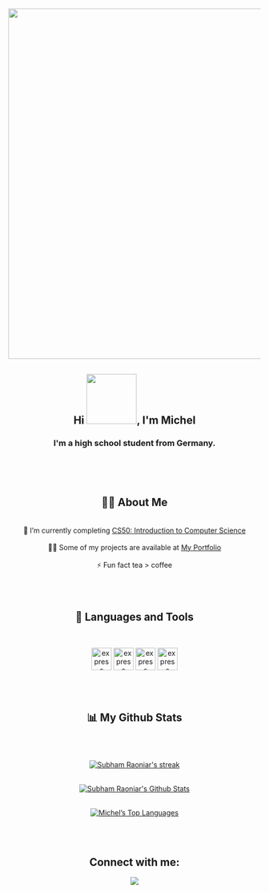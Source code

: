 <h1 align="center"><img src="https://cdn.pixabay.com/photo/2019/10/09/07/28/development-4536630_960_720.png" width="700px"></h1>
<h2 align="center">Hi <img src="https://acegif.com/wp-content/uploads/2021/4fh5wi/welcome-13.gif" width="100px">, I'm Michel</h2>
<h3 align="center">I'm a high school student from Germany.</h3>

<br/><br/><br/>

## <center> 🙋‍♂️ About Me

<br/>

<div style="text-align:center"> 
  🔭 I’m currently completing 
    <a href="https://pll.harvard.edu/course/cs50-introduction-computer-science?delta=0">CS50: Introduction to Computer Science</a>
  <br/> <br/>
  👨‍💻 Some of my projects are available at 
    <a href="https://github.com/mlgcode?tab=repositories">My Portfolio</a>
  <br/> <br/>
  ⚡ Fun fact tea > coffee
</div>

<br/><br/>

## <center> 🚀 Languages and Tools

<br/>

<p align="center"> 
     <img src="https://upload.wikimedia.org/wikipedia/commons/thumb/1/18/C_Programming_Language.svg/1200px-C_Programming_Language.svg.png" alt="express" width="40" height="45"/> 
     <img src="https://upload.wikimedia.org/wikipedia/commons/thumb/c/c3/Python-logo-notext.svg/1200px-Python-logo-notext.svg.png" alt="express" width="40" height="45"/> 
     <img src="https://upload.wikimedia.org/wikipedia/en/b/b2/Embarcadero_Delphi_10.4_Sydney_Product_Logo_and_Icon.svg" alt="express" width="40" height="45"/> 
     <img src="https://upload.wikimedia.org/wikipedia/commons/thumb/9/9a/Visual_Studio_Code_1.35_icon.svg/2048px-Visual_Studio_Code_1.35_icon.svg.png" alt="express" width="40" height="45"/> 
</p>

<br/><br/>

## <center>📊 My Github Stats

<br/>

<p align="center">
  <br/>
  <a href="https://github.com/mlgcode/github-readme-streak-stats">
    <img title="🔥 Get streak stats for your profile at git.io/streak-stats" alt="Subham Raoniar's streak" src="https://github-readme-streak-stats.herokuapp.com/?user=mlgcode&theme=black-ice&hide_border=true&stroke=0000&background=0D1117"/>
  </a>
</p>

<p align="center">
  <br/>
    <a href="https://github.com/mlgcode/github-readme-stats"><img alt="Subham Raoniar's Github Stats" src="https://github-readme-stats.vercel.app/api?username=mlgcode&show_icons=true&count_private=true&theme=react&hide_border=true&bg_color=0D1117" /></a>
  <a href="https://github.com/mlgcode/github-readme-stats">   
</p>

<p align="center">
  <br/>
    <img alt="Michel’s Top Languages" src="https://github-readme-stats.vercel.app/api/top-langs/?username=mlgcode&langs_count=8&count_private=true&layout=compact&theme=react&hide_border=true&bg_color=0D1117" /></a>
  <br/>
</p>

<br/><br/>

## <center> Connect with me:
<p align="center">
<a href = "https://www.linkedin.com/in/michel-gerbeth-72a1aa206"><img src="https://img.icons8.com/fluent/48/000000/linkedin.png"/></a>
</p>


